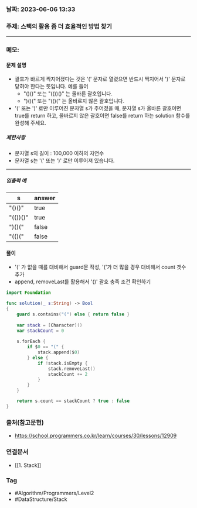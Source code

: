 ### 날짜: 2023-06-06 13:33

### 주제: 스택의 활용 좀 더 효율적인 방법 찾기
---
### 메모: 
#### 문제 설명
- 괄호가 바르게 짝지어졌다는 것은 '(' 문자로 열렸으면 반드시 짝지어서 ')' 문자로 닫혀야 한다는 뜻입니다. 예를 들어
	- "()()" 또는 "(())()" 는 올바른 괄호입니다.
	- ")()(" 또는 "(()(" 는 올바르지 않은 괄호입니다.
- '(' 또는 ')' 로만 이루어진 문자열 s가 주어졌을 때, 문자열 s가 올바른 괄호이면 true를 return 하고, 올바르지 않은 괄호이면 false를 return 하는 solution 함수를 완성해 주세요.
##### 제한사항
- 문자열 s의 길이 : 100,000 이하의 자연수
- 문자열 s는 '(' 또는 ')' 로만 이루어져 있습니다.
---
##### 입출력 예

|s|answer|
|---|---|
|"()()"|true|
|"(())()"|true|
|")()("|false|
|"(()("|false|

#### 풀이
- '(' 가 없을 때를 대비해서 guard문 작성, '('가 더 많을 경우 대비해서 count 갯수 추가 
- append, removeLast를 활용해서 '()' 괄호 충족 조건 확인하기 
``` swift 
import Foundation

func solution(_ s:String) -> Bool
{    
    guard s.contains("(") else { return false }
    
    var stack = [Character]()
    var stackCount = 0
    
    s.forEach { 
        if $0 == "(" { 
            stack.append($0)
        } else { 
            if !stack.isEmpty { 
                stack.removeLast()
                stackCount += 2
            }
        }
    } 

    return s.count == stackCount ? true : false 
}
```
### 출처(참고문헌) 
- https://school.programmers.co.kr/learn/courses/30/lessons/12909

### 연결문서 
- [[1. Stack]]

### Tag
- #Algorithm/Programmers/Level2 
- #DataStructure/Stack 